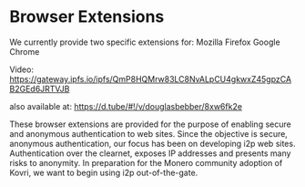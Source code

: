 # Browser Extensions
We currently provide two specific extensions for:
Mozilla Firefox
Google Chrome

Video: https://gateway.ipfs.io/ipfs/QmP8HQMrw83LC8NvALpCU4gkwxZ45gpzCAB2GEd6JRTVJB

also available at: https://d.tube/#!/v/douglasbebber/8xw6fk2e

These browser extensions are provided for the purpose of enabling secure and anonymous authentication to web sites.
Since the objective is secure, anonymous authentication, our focus has been on developing i2p web sites. Authentication
over the clearnet, exposes IP addresses and presents many risks to anonymity. In preparation for the Monero community 
adoption of Kovri, we want to begin using i2p out-of-the-gate.
